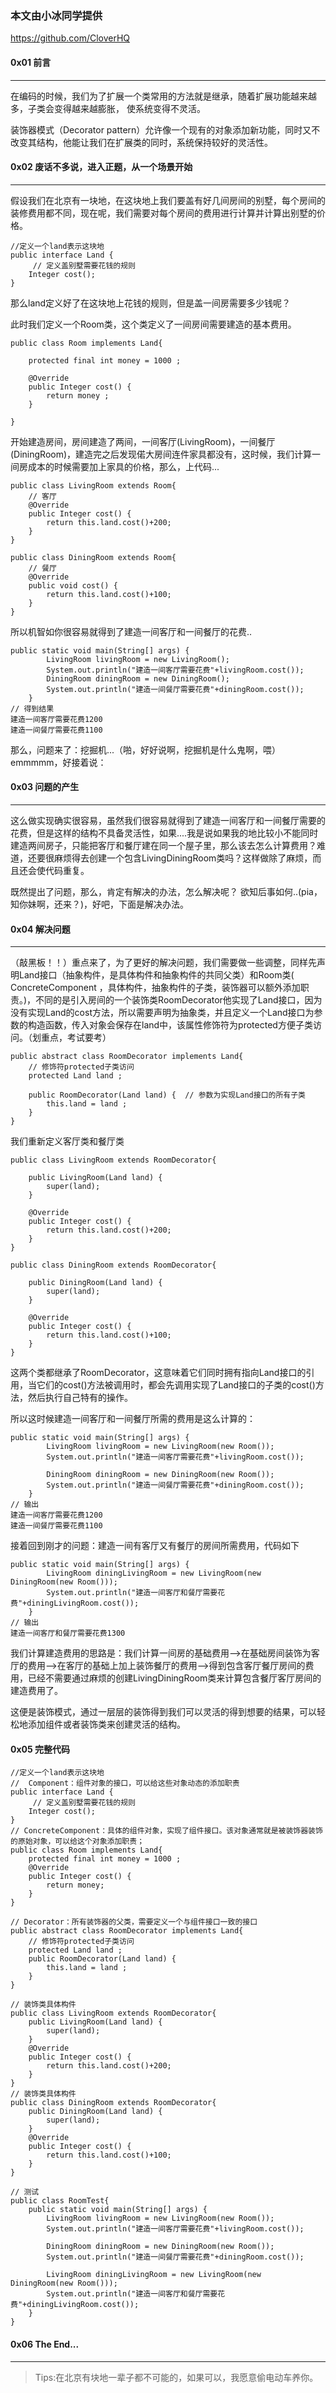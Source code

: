 ### 本文由小冰同学提供
https://github.com/CloverHQ
#### 0x01 前言
***
在编码的时候，我们为了扩展一个类常用的方法就是继承，随着扩展功能越来越多，子类会变得越来越膨胀，
使系统变得不灵活。

装饰器模式（Decorator pattern）允许像一个现有的对象添加新功能，同时又不改变其结构，他能让我们在扩展类的同时，系统保持较好的灵活性。

#### 0x02 废话不多说，进入正题，从一个场景开始
***
假设我们在北京有一块地，在这块地上我们要盖有好几间房间的别墅，每个房间的装修费用都不同，现在呢，我们需要对每个房间的费用进行计算并计算出别墅的价格。

```
//定义一个land表示这块地
public interface Land {
	 // 定义盖别墅需要花钱的规则
	Integer cost();
}

```
那么land定义好了在这块地上花钱的规则，但是盖一间房需要多少钱呢？

此时我们定义一个Room类，这个类定义了一间房间需要建造的基本费用。
```
public class Room implements Land{
	
	protected final int money = 1000 ;

	@Override
	public Integer cost() {
		return money ;
	}

}
```
开始建造房间，房间建造了两间，一间客厅(LivingRoom)，一间餐厅(DiningRoom)，建造完之后发现偌大房间连件家具都没有，这时候，我们计算一间房成本的时候需要加上家具的价格，那么，上代码...
```
public class LivingRoom extends Room{
    // 客厅
	@Override
	public Integer cost() {
		return this.land.cost()+200;
	}
}

public class DiningRoom extends Room{
    // 餐厅
	@Override
	public void cost() {
		return this.land.cost()+100;
	}
}
```
所以机智如你很容易就得到了建造一间客厅和一间餐厅的花费..
```
public static void main(String[] args) {
		LivingRoom livingRoom = new LivingRoom();
		System.out.println("建造一间客厅需要花费"+livingRoom.cost());
		DiningRoom diningRoom = new DiningRoom();
		System.out.println("建造一间餐厅需要花费"+diningRoom.cost());
	}
// 得到结果
建造一间客厅需要花费1200
建造一间餐厅需要花费1100
```
那么，问题来了：挖掘机...（啪，好好说啊，挖掘机是什么鬼啊，喂）emmmmm，好接着说：
#### 0x03 问题的产生
***
这么做实现确实很容易，虽然我们很容易就得到了建造一间客厅和一间餐厅需要的花费，但是这样的结构不具备灵活性，如果....我是说如果我的地比较小不能同时建造两间房子，只能把客厅和餐厅建在同一个屋子里，那么该去怎么计算费用？难道，还要很麻烦得去创建一个包含LivingDiningRoom类吗？这样做除了麻烦，而且还会使代码重复。

既然提出了问题，那么，肯定有解决的办法，怎么解决呢？
欲知后事如何..(pia，知你妹啊，还来？)，好吧，下面是解决办法。
#### 0x04 解决问题
***
（敲黑板！！）重点来了，为了更好的解决问题，我们需要做一些调整，同样先声明Land接口（抽象构件，是具体构件和抽象构件的共同父类）和Room类( ConcreteComponent ，具体构件，抽象构件的子类，装饰器可以额外添加职责。)，不同的是引入房间的一个装饰类RoomDecorator他实现了Land接口，因为没有实现Land的cost方法，所以需要声明为抽象类，并且定义一个Land接口为参数的构造函数，传入对象会保存在land中，该属性修饰符为protected方便子类访问。（划重点，考试要考）
```
public abstract class RoomDecorator implements Land{
	// 修饰符protected子类访问
	protected Land land ;
	
	public RoomDecorator(Land land) {  // 参数为实现Land接口的所有子类
		this.land = land ;
	}
}
```
我们重新定义客厅类和餐厅类
```
public class LivingRoom extends RoomDecorator{

	public LivingRoom(Land land) {
		super(land);
	}

	@Override
	public Integer cost() {
		return this.land.cost()+200;
	}
}

public class DiningRoom extends RoomDecorator{

	public DiningRoom(Land land) {
		super(land);
	}

	@Override
	public Integer cost() {
		return this.land.cost()+100;
	}
}
```
这两个类都继承了RoomDecorator，这意味着它们同时拥有指向Land接口的引用，当它们的cost()方法被调用时，都会先调用实现了Land接口的子类的cost()方法，然后执行自己特有的操作。

所以这时候建造一间客厅和一间餐厅所需的费用是这么计算的：
```
public static void main(String[] args) {
		LivingRoom livingRoom = new LivingRoom(new Room());
		System.out.println("建造一间客厅需要花费"+livingRoom.cost());
		
		DiningRoom diningRoom = new DiningRoom(new Room());
		System.out.println("建造一间餐厅需要花费"+diningRoom.cost());
	}
// 输出
建造一间客厅需要花费1200
建造一间餐厅需要花费1100
```
接着回到刚才的问题：建造一间有客厅又有餐厅的房间所需费用，代码如下
```
public static void main(String[] args) {
		LivingRoom diningLivingRoom = new LivingRoom(new DiningRoom(new Room()));
		System.out.println("建造一间客厅和餐厅需要花费"+diningLivingRoom.cost());
	}
// 输出
建造一间客厅和餐厅需要花费1300
```
我们计算建造费用的思路是：我们计算一间房的基础费用-->在基础房间装饰为客厅的费用-->在客厅的基础上加上装饰餐厅的费用-->得到包含客厅餐厅房间的费用，已经不需要通过麻烦的创建LivingDiningRoom类来计算包含餐厅客厅房间的建造费用了。

这便是装饰模式，通过一层层的装饰得到我们可以灵活的得到想要的结果，可以轻松地添加组件或者装饰类来创建灵活的结构。

#### 0x05 完整代码
```
//定义一个land表示这块地
//  Component：组件对象的接口，可以给这些对象动态的添加职责
public interface Land {
	 // 定义盖别墅需要花钱的规则
	Integer cost();
}
// ConcreteComponent：具体的组件对象，实现了组件接口。该对象通常就是被装饰器装饰的原始对象，可以给这个对象添加职责；
public class Room implements Land{
	protected final int money = 1000 ;
	@Override
	public Integer cost() {
		return money;
	}
}

// Decorator：所有装饰器的父类，需要定义一个与组件接口一致的接口
public abstract class RoomDecorator implements Land{
	// 修饰符protected子类访问
	protected Land land ;
	public RoomDecorator(Land land) {
		this.land = land ;
	}
}

// 装饰类具体构件
public class LivingRoom extends RoomDecorator{
	public LivingRoom(Land land) {
		super(land);
	}
	@Override
	public Integer cost() {
		return this.land.cost()+200;
	}
}
// 装饰类具体构件
public class DiningRoom extends RoomDecorator{
	public DiningRoom(Land land) {
		super(land);
	}
	@Override
	public Integer cost() {
		return this.land.cost()+100;
	}
}

// 测试
public class RoomTest{
    public static void main(String[] args) {
		LivingRoom livingRoom = new LivingRoom(new Room());
		System.out.println("建造一间客厅需要花费"+livingRoom.cost());
		
		DiningRoom diningRoom = new DiningRoom(new Room());
		System.out.println("建造一间餐厅需要花费"+diningRoom.cost());
		
		LivingRoom diningLivingRoom = new LivingRoom(new DiningRoom(new Room()));
		System.out.println("建造一间客厅和餐厅需要花费"+diningLivingRoom.cost());
	}
}
```
#### 0x06 The End...
***
> Tips:在北京有块地一辈子都不可能的，如果可以，我愿意偷电动车养你。
